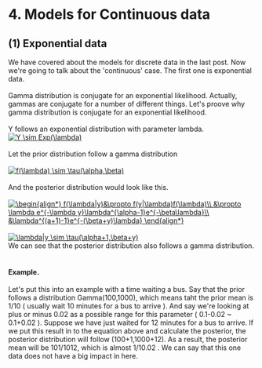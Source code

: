 # 4. Models for Continuous data

## (1) Exponential data
We have covered about the models for discrete data in the last post. Now we're going to talk about the 'continuous' case. The first one is exponential data.
</br>
</br>
Gamma distribution is conjugate for an exponential likelihood. Actually, gammas are conjugate for a number of different things.
Let's proove why gamma distribution is conjugate for an exponential likelihood.
</br>
</br>
Y follows an exponential distribution with parameter lambda.
</br>
<a href="https://www.codecogs.com/eqnedit.php?latex=Y&space;\sim&space;Exp(\lambda)" target="_blank"><img src="https://latex.codecogs.com/gif.latex?Y&space;\sim&space;Exp(\lambda)" title="Y \sim Exp(\lambda)" /></a>
</br>
</br>
Let the prior distribution follow a gamma distribution
</br>
</br>
<a href="https://www.codecogs.com/eqnedit.php?latex=f(\lambda)&space;\sim&space;\tau(\alpha,\beta)" target="_blank"><img src="https://latex.codecogs.com/gif.latex?f(\lambda)&space;\sim&space;\tau(\alpha,\beta)" title="f(\lambda) \sim \tau(\alpha,\beta)" /></a>
</br>
</br>
And the posterior distribution would look like this.
</br>
</br>
<a href="https://www.codecogs.com/eqnedit.php?latex=\begin{align*}&space;f(\lambda|y)&\propto&space;f(y|\lambda)f(\lambda)\\&space;&\propto&space;\lambda&space;e^{-\lambda&space;y}\lambda^{\alpha-1}e^{-\beta\lambda}\\&space;&\lambda^{(a&plus;1)-1}e^{-(\beta&plus;y)\lambda}&space;\end{align*}" target="_blank"><img src="https://latex.codecogs.com/gif.latex?\begin{align*}&space;f(\lambda|y)&\propto&space;f(y|\lambda)f(\lambda)\\&space;&\propto&space;\lambda&space;e^{-\lambda&space;y}\lambda^{\alpha-1}e^{-\beta\lambda}\\&space;&\lambda^{(a&plus;1)-1}e^{-(\beta&plus;y)\lambda}&space;\end{align*}" title="\begin{align*} f(\lambda|y)&\propto f(y|\lambda)f(\lambda)\\ &\propto \lambda e^{-\lambda y}\lambda^{\alpha-1}e^{-\beta\lambda}\\ &\lambda^{(a+1)-1}e^{-(\beta+y)\lambda} \end{align*}" /></a>
</br>
</br>
<a href="https://www.codecogs.com/eqnedit.php?latex=\lambda|y&space;\sim&space;\tau(\alpha&plus;1,\beta&plus;y)" target="_blank"><img src="https://latex.codecogs.com/gif.latex?\lambda|y&space;\sim&space;\tau(\alpha&plus;1,\beta&plus;y)" title="\lambda|y \sim \tau(\alpha+1,\beta+y)" /></a>
</br>
We can see that the posterior distribution also follows a gamma distribution.
</br>
</br>
#### Example.
Let's put this into an example with a time waiting a bus. Say that the prior follows a distribution Gamma(100,1000), which means taht the prior mean is 1/10 ( usually wait 10 minutes for a bus to arrive ). And say we're looking at plus or minus 0.02 as a possible range for this parameter ( 0.1-0.02 ~ 0.1+0.02 ). Suppose we have just waited for 12 minutes for a bus to arrive. If we put this result in to the equation above and calculate the posterior, the posterior distribution will follow (100+1,1000+12). As a result, the posterior mean will be 101/1012, which is almost 1/10.02 . We can say that this one data does not have a big impact in here.
